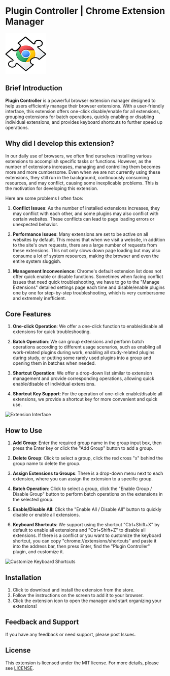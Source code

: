 # Plugin Controller | Chrome Extension Manager

![Extension Icon](icon128.png)

## Brief Introduction

**Plugin Controller** is a powerful browser extension manager designed to help users efficiently manage their browser extensions. With a user-friendly interface, this extension offers one-click disable/enable for all extensions, grouping extensions for batch operations, quickly enabling or disabling individual extensions, and provides keyboard shortcuts to further speed up operations.

## Why did I develop this extension?

In our daily use of browsers, we often find ourselves installing various extensions to accomplish specific tasks or functions. However, as the number of extensions increases, managing and controlling them becomes more and more cumbersome. Even when we are not currently using these extensions, they still run in the background, continuously consuming resources, and may conflict, causing some inexplicable problems. This is the motivation for developing this extension.

Here are some problems I often face:

1. **Conflict Issues**: As the number of installed extensions increases, they may conflict with each other, and some plugins may also conflict with certain websites. These conflicts can lead to page loading errors or unexpected behavior.
   
2. **Performance Issues**: Many extensions are set to be active on all websites by default. This means that when we visit a website, in addition to the site's own requests, there are a large number of requests from these extensions. This not only slows down page loading but may also consume a lot of system resources, making the browser and even the entire system sluggish.

3. **Management Inconvenience**: Chrome's default extension list does not offer quick enable or disable functions. Sometimes when facing conflict issues that need quick troubleshooting, we have to go to the "Manage Extensions" detailed settings page each time and disable/enable plugins one by one for step-by-step troubleshooting, which is very cumbersome and extremely inefficient.

## Core Features

1. **One-click Operation**: We offer a one-click function to enable/disable all extensions for quick troubleshooting.

2. **Batch Operation**: We can group extensions and perform batch operations according to different usage scenarios, such as enabling all work-related plugins during work, enabling all study-related plugins during study, or putting some rarely used plugins into a group and opening them in batches when needed.

3. **Shortcut Operation**: We offer a drop-down list similar to extension management and provide corresponding operations, allowing quick enable/disable of individual extensions.

4. **Shortcut Key Support**: For the operation of one-click enable/disable all extensions, we provide a shortcut key for more convenient and quick use.

![Extension Interface](https://cdn.jsdelivr.net/gh/tianlelyd/cdn/images/202310191951369.png)

## How to Use

1. **Add Group**: Enter the required group name in the group input box, then press the Enter key or click the "Add Group" button to add a group.

2. **Delete Group**: Click to select a group, click the red cross "x" behind the group name to delete the group.

2. **Assign Extensions to Groups**: There is a drop-down menu next to each extension, where you can assign the extension to a specific group.

3. **Batch Operation**: Click to select a group, click the "Enable Group / Disable Group" button to perform batch operations on the extensions in the selected group.

4. **Enable/Disable All**: Click the "Enable All / Disable All" button to quickly disable or enable all extensions.

4. **Keyboard Shortcuts**: We support using the shortcut "Ctrl+Shift+X" by default to enable all extensions and "Ctrl+Shift+Z" to disable all extensions. If there is a conflict or you want to customize the keyboard shortcut, you can copy "chrome://extensions/shortcuts" and paste it into the address bar, then press Enter, find the "Plugin Controller" plugin, and customize it.

![Customize Keyboard Shortcuts](https://cdn.jsdelivr.net/gh/tianlelyd/cdn/images/202310192010676.png)

## Installation

1. Click to download and install the extension from the store.
2. Follow the instructions on the screen to add it to your browser.
3. Click the extension icon to open the manager and start organizing your extensions!

## Feedback and Support

If you have any feedback or need support, please post Issues.

## License

This extension is licensed under the MIT license. For more details, please see [LICENSE](LICENSE).

